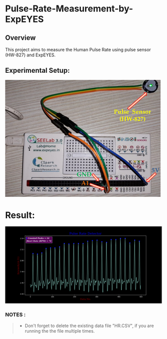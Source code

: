 # Pulse-Rate-Measurement-by-ExpEYES
## Overview
This project aims to measure the Human Pulse Rate using pulse sensor (HW-827) and ExpEYES.

## Experimental Setup:
<img src="./Connection.png" alt="Connection" width="500"  title="Connection">

# Result:
<img src="./Pulse_Rate1.png" alt="Result" width="800"  title="Pulse Rate">

### NOTES :
> - Don't forget to delete the existing data file "HR.CSV", if you are running the the file multiple times.
